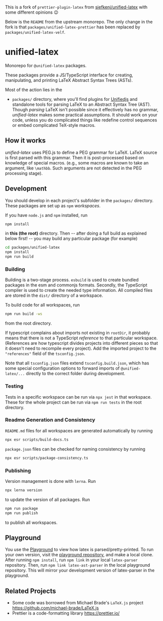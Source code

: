 This is a fork of `prettier-plugin-latex` from
[siefkenj/unified-latex](https://github.com/siefkenj/unified-latex)
with some different opinions 😉

Below is the `README` from the upstream monorepo.
The only change in the fork is that `packages/unified-latex-prettier`
has been replaced by `packages/unified-latex-velf`.

# unified-latex

Monorepo for `@unified-latex` packages.

These packages provide a JS/TypeScript interface for creating, manipulating, and printing LaTeX Abstract Syntax Trees (ASTs).

Most of the action lies in the

  - `packages/`
directory, where you'll find plugins for [Unifiedjs](https://unifiedjs.com/) and standalone tools for parsing
LaTeX to an Abstract Syntax Tree (AST). Though *parsing* LaTeX isn't possible
since it effectively has no grammar, *unified-latex* makes some
practical assumptions. It should work on your code, unless you do complicated things like redefine control sequences
or embed complicated TeX-style macros.

## How it works

*unified-latex* uses PEG.js to define a PEG grammar for LaTeX.
LaTeX source is first parsed with this grammar. Then it is post-processed
based on knowledge of special macros. (e.g., some macros are known to take
an argument, like `\mathbb`. Such arguments are not detected in the PEG
processing stage).

## Development

You should develop in each project's subfolder in the `packages/` directory.
These packages are set up as `npm` _workspaces_.

If you have `node.js` and `npm` installed, run

```sh
npm install
```

in **this \(the root\)** directory. Then  \-\- after doing a full build as explained below first! \-\- you may build any particular package \(for example\)

```sh
cd packages/unified-latex
npm install
npm run build
```

### Building

Building is a two-stage process. `esbuild` is used to create bundled packages in the esm and commonjs formats. Secondly, the TypeScript
compiler is used to create the needed type information. All compiled files are stored in the `dist/` directory of a workspace.

To build code for all workspaces, run

```sh
npm run build -ws
```

from the root directory.

If typescript complains about imports not existing in `rootDir`, it probably means that there is not a TypeScript _reference_ to that
particular workspace. (References are how typescript divides projects into different pieces so that it doesn't need to recompile every project).
Add the imported project to the `"references"` field of the `tsconfig.json`.

Note that all `tsconfig.json` files extend `tsconfig.build.json`, which has some special configuration options to forward imports of `@unified-latex/...`
directly to the correct folder during development.

### Testing

Tests in a specific workspace can be run via `npx jest` in that workspace. These for the whole project can be run via `npm run tests` in the
root directory.

### Readme Generation and Consistency

`README.md` files for all workspaces are generated automatically by running

```sh
npx esr scripts/build-docs.ts
```

`package.json` files can be checked for naming consistency by running

```sh
npx esr scripts/package-consistency.ts
```

### Publishing

Version management is done with `lerna`. Run

```sh
npx lerna version
```

to update the version of all packages. Run

```sh
npm run package
npm run publish
```

to publish all workspaces.

## Playground

You use the [Playground](https://siefkenj.github.io/latex-parser-playground) to view
how latex is parsed/pretty-printed. To run your own version, visit the [playground repository](https://github.com/siefkenj/latex-parser-playground),
and make a local clone. After running `npm install`, run `npm link` in your local `latex-parser` repository. Then, run `npm link latex-ast-parser`
in the local playground repository. This will mirror your development version of latex-parser in the playground.

## Related Projects

  * Some code was borrowed from Michael Brade's `LaTeX.js` project https://github.com/michael-brade/LaTeX.js
  * Prettier is a code-formatting library https://prettier.io/

